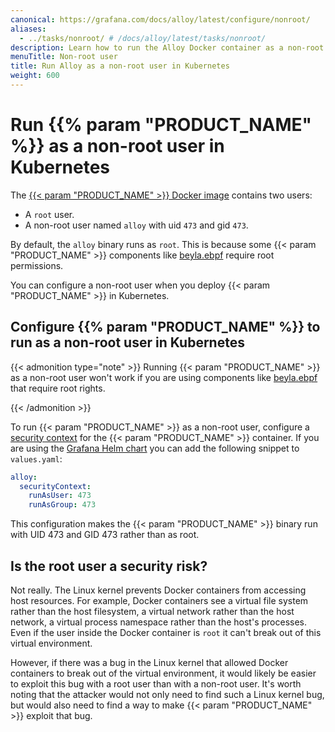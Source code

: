 ```yaml
---
canonical: https://grafana.com/docs/alloy/latest/configure/nonroot/
aliases:
  - ../tasks/nonroot/ # /docs/alloy/latest/tasks/nonroot/
description: Learn how to run the Alloy Docker container as a non-root user in Kubernetes
menuTitle: Non-root user
title: Run Alloy as a non-root user in Kubernetes
weight: 600
---
```


# Run {{% param "PRODUCT_NAME" %}} as a non-root user in Kubernetes

The [{{< param "PRODUCT_NAME" >}} Docker image][image] contains two users:

* A `root` user.
* A non-root user named `alloy` with uid `473` and gid `473`.

By default, the `alloy` binary runs as `root`. This is because some {{< param "PRODUCT_NAME" >}} components like [beyla.ebpf][] require root permissions.

You can configure a non-root user when you deploy {{< param "PRODUCT_NAME" >}} in Kubernetes.

## Configure {{% param "PRODUCT_NAME" %}} to run as a non-root user in Kubernetes

{{< admonition type="note" >}}
Running {{< param "PRODUCT_NAME" >}} as a non-root user won't work if you are using components like [beyla.ebpf][] that require root rights.

[beyla.ebpf]: ../../reference/components/beyla.ebpf
{{< /admonition >}}

To run {{< param "PRODUCT_NAME" >}} as a non-root user, configure a [security context][] for the {{< param "PRODUCT_NAME" >}} container. If you are using the [Grafana Helm chart][] you can add the following snippet to `values.yaml`:

```yaml
alloy:
  securityContext:
    runAsUser: 473
    runAsGroup: 473
```

This configuration makes the {{< param "PRODUCT_NAME" >}} binary run with UID 473 and GID 473 rather than as root.

## Is the root user a security risk?

Not really. The Linux kernel prevents Docker containers from accessing host resources. For example, Docker containers see a virtual file system rather than the host filesystem, a virtual network rather than the host network, a virtual process namespace rather than the host's processes. Even if the user inside the Docker container is `root` it can't break out of this virtual environment.

However, if there was a bug in the Linux kernel that allowed Docker containers to break out of the virtual environment, it would likely be easier to exploit this bug with a root user than with a non-root user. It's worth noting that the attacker would not only need to find such a Linux kernel bug, but would also need to find a way to make {{< param "PRODUCT_NAME" >}} exploit that bug.

[image]: https://hub.docker.com/r/grafana/alloy
[beyla.ebpf]: ../../reference/components/beyla.ebpf
[security context]: https://kubernetes.io/docs/tasks/configure-pod-container/security-context/
[Grafana Helm chart]: ../configure-kubernetes/#configure-the-helm-chart